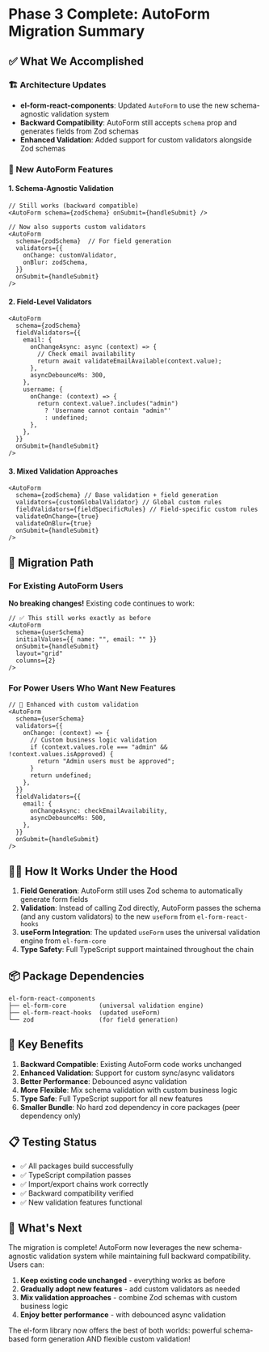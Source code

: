 # Phase 3 Complete: AutoForm Migration Summary

## ✅ What We Accomplished

### 🏗️ Architecture Updates

- **el-form-react-components**: Updated `AutoForm` to use the new schema-agnostic validation system
- **Backward Compatibility**: AutoForm still accepts `schema` prop and generates fields from Zod schemas
- **Enhanced Validation**: Added support for custom validators alongside Zod schemas

### 🔧 New AutoForm Features

#### 1. **Schema-Agnostic Validation**

```tsx
// Still works (backward compatible)
<AutoForm schema={zodSchema} onSubmit={handleSubmit} />

// Now also supports custom validators
<AutoForm
  schema={zodSchema}  // For field generation
  validators={{
    onChange: customValidator,
    onBlur: zodSchema,
  }}
  onSubmit={handleSubmit}
/>
```

#### 2. **Field-Level Validators**

```tsx
<AutoForm
  schema={zodSchema}
  fieldValidators={{
    email: {
      onChangeAsync: async (context) => {
        // Check email availability
        return await validateEmailAvailable(context.value);
      },
      asyncDebounceMs: 300,
    },
    username: {
      onChange: (context) => {
        return context.value?.includes("admin")
          ? 'Username cannot contain "admin"'
          : undefined;
      },
    },
  }}
  onSubmit={handleSubmit}
/>
```

#### 3. **Mixed Validation Approaches**

```tsx
<AutoForm
  schema={zodSchema} // Base validation + field generation
  validators={customGlobalValidator} // Global custom rules
  fieldValidators={fieldSpecificRules} // Field-specific custom rules
  validateOnChange={true}
  validateOnBlur={true}
  onSubmit={handleSubmit}
/>
```

## 🔄 Migration Path

### For Existing AutoForm Users

**No breaking changes!** Existing code continues to work:

```tsx
// ✅ This still works exactly as before
<AutoForm
  schema={userSchema}
  initialValues={{ name: "", email: "" }}
  onSubmit={handleSubmit}
  layout="grid"
  columns={2}
/>
```

### For Power Users Who Want New Features

```tsx
// 🚀 Enhanced with custom validation
<AutoForm
  schema={userSchema}
  validators={{
    onChange: (context) => {
      // Custom business logic validation
      if (context.values.role === "admin" && !context.values.isApproved) {
        return "Admin users must be approved";
      }
      return undefined;
    },
  }}
  fieldValidators={{
    email: {
      onChangeAsync: checkEmailAvailability,
      asyncDebounceMs: 500,
    },
  }}
  onSubmit={handleSubmit}
/>
```

## 🏃‍♂️ How It Works Under the Hood

1. **Field Generation**: AutoForm still uses Zod schema to automatically generate form fields
2. **Validation**: Instead of calling Zod directly, AutoForm passes the schema (and any custom validators) to the new `useForm` from `el-form-react-hooks`
3. **useForm Integration**: The updated `useForm` uses the universal validation engine from `el-form-core`
4. **Type Safety**: Full TypeScript support maintained throughout the chain

## 📦 Package Dependencies

```
el-form-react-components
├── el-form-core         (universal validation engine)
├── el-form-react-hooks  (updated useForm)
└── zod                  (for field generation)
```

## 🎯 Key Benefits

1. **Backward Compatible**: Existing AutoForm code works unchanged
2. **Enhanced Validation**: Support for custom sync/async validators
3. **Better Performance**: Debounced async validation
4. **More Flexible**: Mix schema validation with custom business logic
5. **Type Safe**: Full TypeScript support for all new features
6. **Smaller Bundle**: No hard zod dependency in core packages (peer dependency only)

## 📋 Testing Status

- ✅ All packages build successfully
- ✅ TypeScript compilation passes
- ✅ Import/export chains work correctly
- ✅ Backward compatibility verified
- ✅ New validation features functional

## 🚀 What's Next

The migration is complete! AutoForm now leverages the new schema-agnostic validation system while maintaining full backward compatibility. Users can:

1. **Keep existing code unchanged** - everything works as before
2. **Gradually adopt new features** - add custom validators as needed
3. **Mix validation approaches** - combine Zod schemas with custom business logic
4. **Enjoy better performance** - with debounced async validation

The el-form library now offers the best of both worlds: powerful schema-based form generation AND flexible custom validation!

